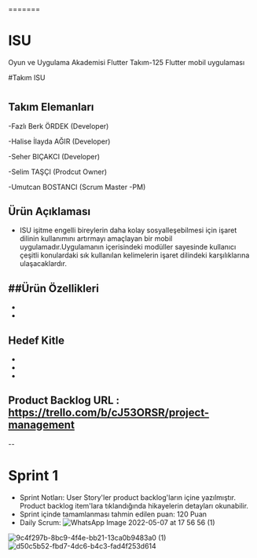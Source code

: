 
=======
# ISU
Oyun ve Uygulama Akademisi Flutter Takım-125  Flutter mobil uygulaması

#Takım  ISU

#

## Takım Elemanları

-Fazlı Berk ÖRDEK (Developer)

-Halise İlayda AĞIR (Developer)

-Seher BIÇAKCI (Developer)

-Selim TAŞÇI (Prodcut Owner)

-Umutcan BOSTANCI (Scrum Master -PM)


## Ürün Açıklaması
- ISU işitme engelli bireylerin daha kolay sosyalleşebilmesi için işaret dilinin kullanımını artırmayı amaçlayan bir mobil uygulamadır.Uygulamanın içerisindeki modüller sayesinde kullanıcı çeşitli konulardaki sık kullanılan kelimelerin işaret dilindeki karşılıklarına ulaşacaklardır.


##Ürün Özellikleri
-
-
-

## Hedef Kitle
-
-
-
## Product Backlog URL : https://trello.com/b/cJ53ORSR/project-management

--

# Sprint 1

-  Sprint Notları: User Story'ler product backlog'ların içine yazılmıştır. Product backlog item'lara tıklandığında hikayelerin detayları okunabilir.
-  Sprint içinde tamamlanması tahmin edilen puan: 120 Puan
-  Daily Scrum: 
![WhatsApp Image 2022-05-07 at 17 56 56 (1)](https://user-images.githubusercontent.com/104260889/167262270-be0d3ea0-f5f5-4efe-8086-4db4584f375d.jpeg)

![9c4f297b-8bc9-4f4e-bb21-13ca0b9483a0 (1)](https://user-images.githubusercontent.com/65818522/167262376-56a6046e-e85e-42e8-a0d5-a6d7e5d98ee2.jpg)
![d50c5b52-fbd7-4dc6-b4c3-fad4f253d614](https://user-images.githubusercontent.com/65818522/167262386-7abea852-5076-4da3-82a4-ede4d262bb42.jpg)


